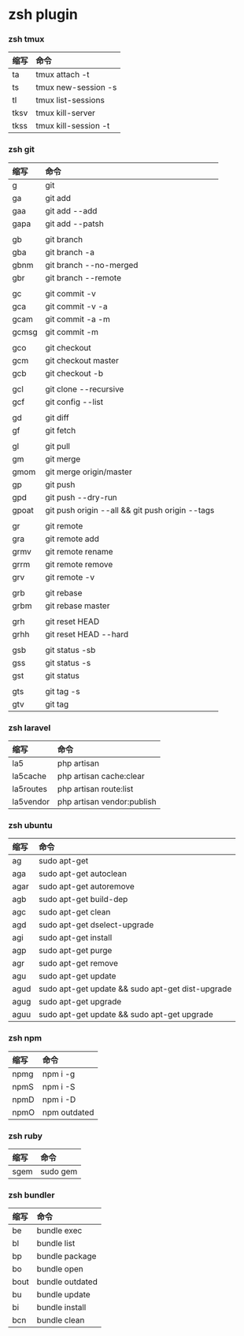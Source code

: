 # zsh plugin 

### zsh tmux 

|缩写|命令|
|:----|:-----|
|ta|tmux attach -t|
|ts|tmux new-session -s|
|tl|tmux list-sessions|
|tksv|tmux kill-server|
|tkss|tmux kill-session -t|

### zsh git

|缩写|命令|
|:----|:-----|
|g|git|
|ga|git add|
|gaa|git add --add|
|gapa|git add --patsh|
|||
|gb|git branch|
|gba|git branch -a|
|gbnm|git branch --no-merged|
|gbr|git branch --remote|
|||
|gc|git commit -v|可以看到差异|
|gca|git commit -v -a| 一般提交|
|gcam|git commit -a -m|
|gcmsg|git commit -m|
|||
|gco|git checkout|
|gcm|git checkout master|
|gcb|git checkout -b|
|||
|gcl|git clone --recursive|
|gcf|git config --list|
|||
|gd|git diff|
|gf|git fetch|
|||
|gl|git pull|
|gm|git merge|
|gmom|git merge origin/master|
|gp|git push|
|gpd|git push --dry-run|
|gpoat|git push origin --all && git push origin --tags|
|||
|gr|git remote|
|gra|git remote add|
|grmv|git remote rename|
|grrm|git remote remove|
|grv|git remote -v|
|||
|grb|git rebase|变基
|grbm|git rebase master|
|||
|grh|git reset HEAD|
|grhh|git reset HEAD --hard|
|||
|gsb|git status -sb|
|gss|git status -s|
|gst|git status|
|||
|gts|git tag -s|
|gtv|git tag | sort -V|

### zsh laravel

|缩写|命令|
|:----|:-----|
|la5|php artisan|
|la5cache|php artisan cache:clear|
|la5routes|php artisan route:list|
|la5vendor|php artisan vendor:publish|

### zsh ubuntu

|缩写|命令|
|:----|:-----|
|ag|sudo apt-get|
|aga|sudo apt-get autoclean|
|agar|sudo apt-get autoremove|
|agb|sudo apt-get build-dep|
|agc|sudo apt-get clean|
|agd|sudo apt-get dselect-upgrade|
|agi|sudo apt-get install|
|agp|sudo apt-get purge|
|agr|sudo apt-get remove|
|agu|sudo apt-get update|
|agud|sudo apt-get update && sudo apt-get dist-upgrade|
|agug|sudo apt-get upgrade|
|aguu|sudo apt-get update && sudo apt-get upgrade|

### zsh npm

|缩写|命令|
|:----|:-----|
|npmg|npm i -g|
|npmS|npm i -S|
|npmD|npm i -D|
|npmO|npm outdated|

### zsh ruby

|缩写|命令|
|:----|:-----|
|sgem|sudo gem|

### zsh bundler

|缩写|命令|
|:----|:-----|
|be|bundle exec|
|bl|bundle list|
|bp|bundle package|
|bo|bundle open|
|bout|bundle outdated|
|bu|bundle update|
|bi|bundle install|
|bcn|bundle clean|
